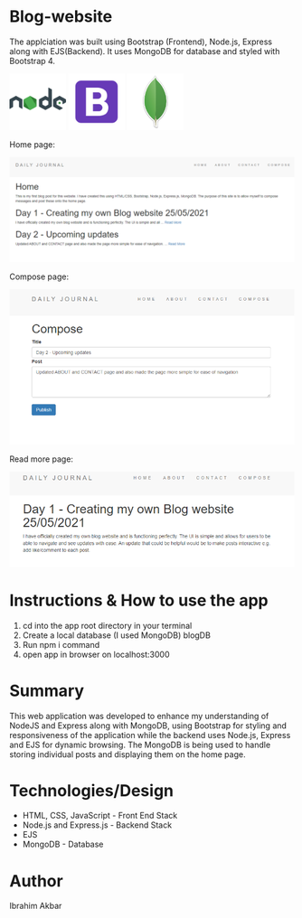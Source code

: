 # Blog-website

The applciation was built using Bootstrap (Frontend), Node.js, Express along with EJS(Backend). It uses MongoDB for database and styled with Bootstrap 4.


<img src = "images/node.png" height = "100" width = "100"> <img src = "images/bootstrap.png" height = "100" width = "100"> <img src = "images/mongodb.png" height = "100" width = "100">

Home page:

![home](images/homePage.PNG)

Compose page:

![compose](images/Compose.PNG)

Read more page:

![home](images/readMore.PNG)

<h1>Instructions & How to use the app </h1>
<ol>
  <li>cd into the app root directory in your terminal</li>
  <li>Create a local database (I used MongoDB) blogDB</li>
  <li>Run npm i command</li>
  <li>open app in browser on localhost:3000</li>
  </ol>
  

<h1>Summary</h1>
This web application was developed to enhance my understanding of NodeJS and Express along with MongoDB, using Bootstrap for styling and responsiveness of the application while the backend uses Node.js, Express and EJS for dynamic browsing. The MongoDB is being used to handle storing individual posts and displaying them on the home page.


<h1>Technologies/Design</h1>
<ul>
  <li>HTML, CSS, JavaScript - Front End Stack</li>
  <li>Node.js and Express.js - Backend Stack</li>
  <li>EJS</li>
  <li>MongoDB - Database</li>
  </ul>


<h1>Author</h1>
Ibrahim Akbar

